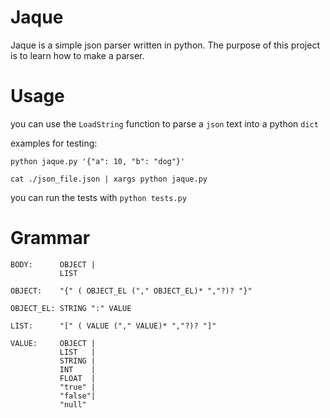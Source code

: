 # Jaque

Jaque is a simple json parser written in python. The purpose of this project
is to learn how to make a parser.

# Usage

you can use the `LoadString` function to parse a `json` text
into a python `dict`

examples for testing:

`python jaque.py '{"a": 10, "b": "dog"}'`

`cat ./json_file.json | xargs python jaque.py`

you can run the tests with
`python tests.py`

# Grammar

```
BODY:      OBJECT |
           LIST

OBJECT:    "{" ( OBJECT_EL ("," OBJECT_EL)* ","?)? "}"

OBJECT_EL: STRING ":" VALUE

LIST:      "[" ( VALUE ("," VALUE)* ","?)? "]"

VALUE:     OBJECT |
           LIST   |
           STRING |
           INT    |
           FLOAT  |
           "true" |
           "false"|
           "null"
```
